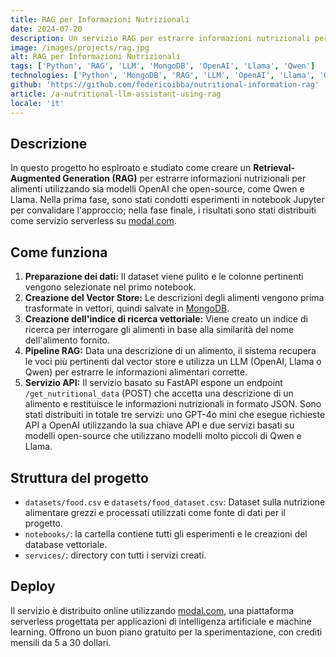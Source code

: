 ```yaml
---
title: RAG per Informazioni Nutrizionali
date: 2024-07-20
description: Un servizio RAG per estrarre informazioni nutrizionali per alimenti utilizzando sia modelli OpenAI che open-source.
image: /images/projects/rag.jpg
alt: RAG per Informazioni Nutrizionali
tags: ['Python', 'RAG', 'LLM', 'MongoDB', 'OpenAI', 'Llama', 'Qwen']
technologies: ['Python', 'MongoDB', 'RAG', 'LLM', 'OpenAI', 'Llama', 'Qwen', 'FastAPI', 'modal']
github: 'https://github.com/federicoibba/nutritional-information-rag'
article: /a-nutritional-llm-assistant-using-rag
locale: 'it'
---
```


## Descrizione

In questo progetto ho esplroato e studiato come creare un **Retrieval-Augmented Generation (RAG)** per estrarre informazioni nutrizionali per alimenti utilizzando sia modelli OpenAI che open-source, come Qwen e Llama. Nella prima fase, sono stati condotti esperimenti in notebook Jupyter per convalidare l'approccio; nella fase finale, i risultati sono stati distribuiti come servizio serverless su <a href="https://modal.com/" target="_blank">modal.com</a>.

## Come funziona

1.  **Preparazione dei dati:** Il dataset viene pulito e le colonne pertinenti vengono selezionate nel primo notebook.
2.  **Creazione del Vector Store:** Le descrizioni degli alimenti vengono prima trasformate in vettori, quindi salvate in <a href="https://www.mongodb.com/" target="_blank">MongoDB</a>.
3.  **Creazione dell'indice di ricerca vettoriale:** Viene creato un indice di ricerca per interrogare gli alimenti in base alla similarità del nome dell'alimento fornito.
4.  **Pipeline RAG:** Data una descrizione di un alimento, il sistema recupera le voci più pertinenti dal vector store e utilizza un LLM (OpenAI, Llama o Qwen) per estrarre le informazioni alimentari corrette.
5.  **Servizio API:** Il servizio basato su FastAPI espone un endpoint `/get_nutritional_data` (POST) che accetta una descrizione di un alimento e restituisce le informazioni nutrizionali in formato JSON. Sono stati distribuiti in totale tre servizi: uno GPT-4o mini che esegue richieste API a OpenAI utilizzando la sua chiave API e due servizi basati su modelli open-source che utilizzano modelli molto piccoli di Qwen e Llama.


## Struttura del progetto

*   `datasets/food.csv` e `datasets/food_dataset.csv`: Dataset sulla nutrizione alimentare grezzi e processati utilizzati come fonte di dati per il progetto.
*   `notebooks/`: la cartella contiene tutti gli esperimenti e le creazioni del database vettoriale.
*   `services/`: directory con tutti i servizi creati.

## Deploy

Il servizio è distribuito online utilizzando <a href="https://modal.com/" target="_blank">modal.com</a>, una piattaforma serverless progettata per applicazioni di intelligenza artificiale e machine learning. Offrono un buon piano gratuito per la sperimentazione, con crediti mensili da 5 a 30 dollari.
